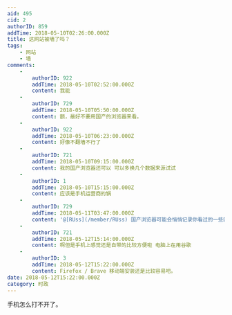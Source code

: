 ```yaml
---
aid: 495
cid: 2
authorID: 859
addTime: 2018-05-10T02:26:00.000Z
title: 这网站被墙了吗？
tags:
    - 网站
    - 墙
comments:
    -
        authorID: 922
        addTime: 2018-05-10T02:52:00.000Z
        content: 我能
    -
        authorID: 729
        addTime: 2018-05-10T05:50:00.000Z
        content: 额，最好不要用国产的浏览器来看。
    -
        authorID: 922
        addTime: 2018-05-10T06:23:00.000Z
        content: 好像不翻墙不行了
    -
        authorID: 721
        addTime: 2018-05-10T09:15:00.000Z
        content: 我的国产浏览器还可以 可以多换几个数据来源试试
    -
        authorID: 1
        addTime: 2018-05-10T15:15:00.000Z
        content: 应该是手机运营商的锅
    -
        authorID: 729
        addTime: 2018-05-11T03:47:00.000Z
        content: '@[RUss](/member/RUss) 国产浏览器可能会悄悄记录你看过的一些网址和网站的敏感字哦……'
    -
        authorID: 721
        addTime: 2018-05-12T15:14:00.000Z
        content: 啊但是手机上感觉还是自带的比较方便啦 电脑上在用谷歌
    -
        authorID: 3
        addTime: 2018-05-12T15:22:00.000Z
        content: Firefox / Brave 移动端安装还是比较容易吧。
date: 2018-05-12T15:22:00.000Z
category: 时政
---
```


手机怎么打不开了。
